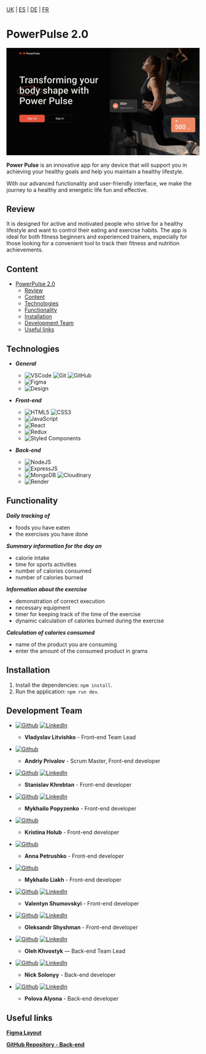 [UK](README-uk.md) | [ES](README-es.md) | [DE](README-de.md) | [FR](README-fr.md)

# PowerPulse 2.0

![Welcome Page](./public/Desktop.jpg)

**Power Pulse** is an innovative app for any device that will support you in achieving your healthy goals and help you maintain a healthy lifestyle. 

With our advanced functionality and user-friendly interface, we make the journey to a healthy and energetic life fun and effective.

## Review

It is designed for active and motivated people who strive for a healthy lifestyle and want to control their eating and exercise habits. The app is ideal for both fitness beginners and experienced trainers, especially for those looking for a convenient tool to track their fitness and nutrition achievements.

## Content

- [PowerPulse 2.0](#powerpulse-20)
  - [Review](#review)
  - [Content](#content)
  - [Technologies](#technologies)
  - [Functionality](#functionality)
  - [Installation](#installation)
  - [Development Team](#development-team)
  - [Useful links](#useful-links)

## Technologies

- ***General***
  - ![VSCode](https://img.shields.io/badge/vscode-007ACC?style=for-the-badge&logo=visualstudiocode&logoColor=white) ![Git](https://img.shields.io/badge/Git-F05032?style=for-the-badge&logo=git&logoColor=white) ![GitHub](https://img.shields.io/badge/GitHub-181717?style=for-the-badge&logo=github&logoColor=white)
  - ![Figma](https://img.shields.io/badge/Figma-F24E1E?style=for-the-badge&logo=figma&logoColor=white)
  - ![Design](https://img.shields.io/badge/Adaptive_and_responsive_design-white?style=for-the-badge&logoColor=white)

- ***Front-end***
  - ![HTML5](https://img.shields.io/badge/html5-E34F26?style=for-the-badge&logo=html5&logoColor=white) ![CSS3](https://img.shields.io/badge/css3-1572B6?style=for-the-badge&logo=css3&logoColor=white)
  - ![JavaScript](https://img.shields.io/badge/javascript-F7DF1E?style=for-the-badge&logo=javascript&logoColor=white)
  - ![React](https://img.shields.io/badge/react-61DAFB?style=for-the-badge&logo=react&logoColor=white)
  - ![Redux](https://img.shields.io/badge/redux-764ABC?style=for-the-badge&logo=redux&logoColor=white)
  - ![Styled Components](https://img.shields.io/badge/styled_components-DB7093?style=for-the-badge&logo=styledcomponents&logoColor=white)

- ***Back-end***
  - ![NodeJS](https://img.shields.io/badge/node.js-339933?style=for-the-badge&logo=nodedotjs&logoColor=white)
  - ![ExpressJS](https://img.shields.io/badge/express-000000?style=for-the-badge&logo=express&logoColor=white)
  - ![MongoDB](https://img.shields.io/badge/mongodb-47A248?style=for-the-badge&logo=mongodb&logoColor=white) ![Cloudinary](https://img.shields.io/badge/Cloudinary-3448C5?style=for-the-badge&logo=Cloudinary&logoColor=white)
  - ![Render](https://img.shields.io/badge/Render-AA3DCE?style=for-the-badge&logoColor=white)

## Functionality

***Daily tracking of***

- foods you have eaten
- the exercises you have done

***Summary information for the day on***

- calorie intake
- time for sports activities
- number of calories consumed
- number of calories burned

***Information about the exercise***

- demonstration of correct execution
- necessary equipment
- timer for keeping track of the time of the exercise
- dynamic calculation of calories burned during the exercise

***Calculation of calories consumed***

- name of the product you are consuming
- enter the amount of the consumed product in grams

## Installation

1. Install the dependencies: `npm install`.
2. Run the application: `npm run dev`.

## Development Team

- [![Github](https://img.shields.io/badge/SaltyUA-181717?style=for-the-badge&logo=github&logoColor=white)](https://github.com/SaltyUA) 
  [![LinkedIn](https://img.shields.io/badge/vladyslav_litvishko-0A66C2?style=for-the-badge&logo=linkedin&logoColor=white)](https://www.linkedin.com/in/vladyslav-litvishko)
  - **Vladyslav Litvishko** - Front-end Team Lead

- [![Github](https://img.shields.io/badge/Gadiomi-181717?style=for-the-badge&logo=github&logoColor=white)](https://github.com/Gadiomi) 
  - **Andriy Privalov** - Scrum Master, Front-end developer

- [![Github](https://img.shields.io/badge/SKhrebtan-181717?style=for-the-badge&logo=github&logoColor=white)](https://github.com/SKhrebtan) 
  [![LinkedIn](https://img.shields.io/badge/stanislav_khrebtan-0A66C2?style=for-the-badge&logo=linkedin&logoColor=white)](https://www.linkedin.com/in/stanislav-khrebtan/)
  - **Stanislav Khrebtan** - Front-end developer

- [![Github](https://img.shields.io/badge/pasazhyr99th-181717?style=for-the-badge&logo=github&logoColor=white)](https://github.com/pasazhyr99th)
  [![LinkedIn](https://img.shields.io/badge/Mykhailo_Popyzenko-0A66C2?style=for-the-badge&logo=linkedin&logoColor=white)](https://www.linkedin.com/in/mykhailo-popyzenko/)
  - **Mykhailo Popyzenko** - Front-end developer

- [![Github](https://img.shields.io/badge/GKristi-181717?style=for-the-badge&logo=github&logoColor=white)](https://github.com/GKristi)
  - **Kristina Holub** - Front-end developer

- [![Github](https://img.shields.io/badge/Anna1987-181717?style=for-the-badge&logo=github&logoColor=white)](https://github.com/Anna-1987) 
  - **Anna Petrushko** - Front-end developer

- [![Github](https://img.shields.io/badge/Michael3573-181717?style=for-the-badge&logo=github&logoColor=white)](https://github.com/Michael3573) 
  - **Mykhailo Liakh** - Front-end developer

- [![Github](https://img.shields.io/badge/Gigapatut-181717?style=for-the-badge&logo=github&logoColor=white)](https://github.com/Gigapatut) 
  [![LinkedIn](https://img.shields.io/badge/valentyn_shumovskyi-0A66C2?style=for-the-badge&logo=linkedin&logoColor=white)](https://www.linkedin.com/in/valentyn-shumovskyi)
  - **Valentyn Shumovskyi** - Front-end developer

- [![Github](https://img.shields.io/badge/Stereotype89-181717?style=for-the-badge&logo=github&logoColor=white)](https://github.com/Stereotype89) 
  [![LinkedIn](https://img.shields.io/badge/Oleksandr_Shyshman-0A66C2?style=for-the-badge&logo=linkedin&logoColor=white)](https://www.linkedin.com/in/shyshman89/)
  - **Oleksandr Shyshman** - Front-end developer

- [![Github](https://img.shields.io/badge/OlehKhv-181717?style=for-the-badge&logo=github&logoColor=white)](https://github.com/OlehKhv) 
  [![LinkedIn](https://img.shields.io/badge/Oleh_Khvostyk-0A66C2?style=for-the-badge&logo=linkedin&logoColor=white)](https://www.linkedin.com/in/oleh-khvostyk)
  - **Oleh Khvostyk** — Back-end Team Lead

- [![Github](https://img.shields.io/badge/nicksolony-181717?style=for-the-badge&logo=github&logoColor=white)](https://github.com/nicksolony/) 
  [![LinkedIn](https://img.shields.io/badge/nick_solonyy-0A66C2?style=for-the-badge&logo=linkedin&logoColor=white)](https://www.linkedin.com/in/nick-solonyy)
  - **Nick Solonyy** - Back-end developer

- [![Github](https://img.shields.io/badge/alyonapolova-181717?style=for-the-badge&logo=github&logoColor=white)](https://github.com/alyonapolova) 
  [![LinkedIn](https://img.shields.io/badge/alyona_polova-0A66C2?style=for-the-badge&logo=linkedin&logoColor=white)](http://linkedin.com/in/alyonapolova)
  - **Polova Alyona** - Back-end developer

## Useful links

[**Figma Layout**](https://www.figma.com/file/0xm1EIt7GWmWxWTa8xu2K5/Power-Pulse-2.0?type=design&node-id=0-1&mode=design&t=jI0csq1JsWnjOpnF-0)

[**GitHub Repository - Back-end**](https://github.com/OlehKhv/projectSERV)